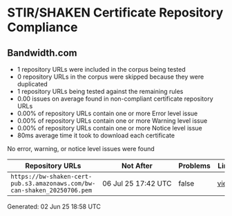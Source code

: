 # STIR/SHAKEN Certificate Repository Compliance

## Bandwidth.com

- 1 repository URLs were included in the corpus being tested
- 0 repository URLs in the corpus were skipped because they were duplicated
- 1 repository URLs being tested against the remaining rules
- 0.00 issues on average found in non-compliant certificate repository URLs
- 0.00% of repository URLs contain one or more Error level issue
- 0.00% of repository URLs contain one or more Warning level issue
- 0.00% of repository URLs contain one or more Notice level issue
- 80ms average time it took to download each certificate

No error, warning, or notice level issues were found

| Repository URLs | Not After |  Problems | Link |
|-----------------|-----------|-----------|------|
| `https://bw-shaken-cert-pub.s3.amazonaws.com/bw-can-shaken_20250706.pem` | 06&#160;Jul&#160;25&#160;17:42&#160;UTC | false | [view](REPOS/26c8ef0e2ba6e50ee8bac9589fa64a6ccba9cc53/README.md) |


Generated: 02 Jun 25 18:58 UTC
